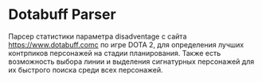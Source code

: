 # Dotabuff Parser
Парсер статистики параметра disadventage с сайта https://www.dotabuff.comс по игре DOTA 2, для определения лучших контрпиков персонажей на стадии планирования. 
Также есть возможность выбора линии и выделения сигнатурных персонажей для их быстрого поиска среди всех персонажей.
